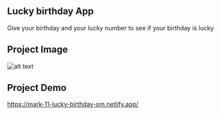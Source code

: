 ## Lucky birthday App

Give your birthday and your lucky number to see if your birthday is lucky

## Project Image
![alt text](https://omgate.netlify.app/images/mark-11-screenshot.png)

## Project Demo
https://mark-11-lucky-birthday-om.netlify.app/